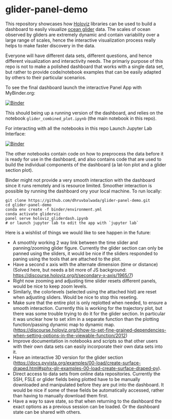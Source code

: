 # glider-panel-demo
This repository showcases how [Holoviz](https://holoviz.org/) libraries can be used to build a dashboard to easily visualize [ocean glider](https://en.wikipedia.org/wiki/Underwater_glider) data. The scales of ocean observed by gliders are extremely dynamic and contain variability over a large range of scales, hence the interactive visualization process really helps to make faster discovery in the data.   

Everyone will have different data sets, different questions, and hence different visualization and interactivity needs. The primariy purpose of this repo is not to make a polished dashboard that works with a single data set, but rather to provide code/notebook examples that can be easily adapted by others to their particular scenarios.
  
To see the final dashboard launch the interactive Panel App with MyBinder.org:  

[![Binder](https://mybinder.org/badge_logo.svg)](https://mybinder.org/v2/gh/dhruvbalwada/glider-panel-demo/main?urlpath=%2Fpanel%2Fglider_combined_plot) 

This should being up a running version of the dashboard, and relies on the notebook `glider_combined_plot.ipynb` (the main notebook in this repo).  

For interacting with all the notebooks in this repo Launch Jupyter Lab Interface:  

[![Binder](https://mybinder.org/badge_logo.svg)](https://mybinder.org/v2/gh/dhruvbalwada/glider-panel-demo/main?urlpath=lab) 

The other notebooks contain code on how to preprocess the data before it is ready for use in the dashboard, and also contains code that are used to build the individual components of the dashboard (a lat-lon plot and a glider section plot).  

Binder might not provide a very smooth interaction with the dashboard since it runs remotely and is resource limited. Smoother interaction is possible by running the dashboard ony your local machine. To run locally:
```
git clone https://github.com/dhruvbalwada/glider-panel-demo.git
cd glider-panel-demo 
conda env create -f binder/environment.yml
conda activate gliderviz 
panel serve holoviz_gliderdash.ipynb
# or launch jupyter lab to edit the app with `jupyter lab`
```

Here is a wishlist of things we would like to see happen in the future:

- A smoothly working 2 way link between the time slider and panning/zooming glider figure. Currently the glider section can only be panned using the sliders, it would be nice if the sliders responded to paning using the tools that are attached to the plot.
- Have a second x axis with the alternate dimension (time or distance) (Solved here, but needs a bit more of JS background: https://discourse.holoviz.org/t/secondary-x-axis/1965/7)
- Right now zooming and adjusting time slider resets different panels, would be nice to keep zoom levels.
- Similarly, the colorlevels (selected using the attached hist) are reset when adjusting sliders. Would be nice to stop this reseting.
- Make sure that the entire plot is only replotted when needed, to ensure a smooth interaction. Currently this is working for the trajectory plot, but there was some trouble trying to do it for the glider section. In particular it was unclear how to set xlim in a separate function than the plotting function/passing dynamic map to dynamic map. (https://discourse.holoviz.org/t/how-to-set-fine-grained-dependencies-when-setting-options-in-the-viewable-function/2012)
- Improve documentation in notebooks and scripts so that other users with their own data sets can easily incorporate their own data sets into it.
- Have an interactive 3D version for the glider section (https://docs.pyvista.org/examples/00-load/create-surface-draped.html#sphx-glr-examples-00-load-create-surface-draped-py).
- Direct access to data sets from online data repositories. Currently the SSH, FSLE or glider fields being plotted have to be manually downloaded and manipulated before they are put into the dashboard. It would be nice if some of these fields be automatically accessed, rather than having to manually download them first.
- Have a way to save state, so that when returning to the dashboard the exact options as a previous session can be loaded. Or the dashboard state can be shared with others. 
